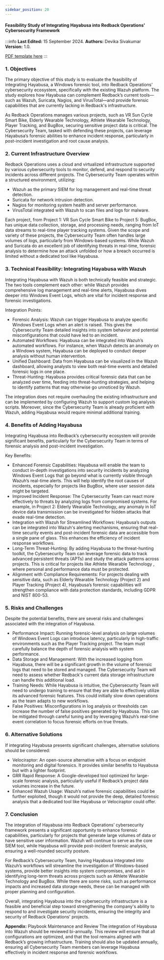 ```yaml
---
sidebar_position: 20
---
```


#### Feasibility Study of Integrating Hayabusa into Redback Operations' Cybersecurity Framework

:::info
 **Last Edited:** 15 September 2024. **Authors:** Devika Sivakumar  **Version:** 1.0.

[PDF template here](docs\Feasibility-Study-Hayabusa.pdf)
:::

### 1. Objectives

The primary objective of this study is to evaluate the feasibility of integrating Hayabusa, a Windows forensic tool, into Redback Operations' cybersecurity ecosystem, specifically with the existing Wazuh platform. The study explores how Hayabusa can complement Redback’s current tools—such as Wazuh, Suricata, Nagios, and VirusTotal—and provide forensic capabilities that are currently lacking in Redback's 
infrastructure.

As Redback Operations manages various projects, such as VR Sun Cycle Smart Bike, Elderly Wearable Technology, Athlete Wearable Technology, Player Tracking, and BugBox, securing sensitive project data is critical. The Cybersecurity Team, tasked with defending these projects, can leverage Hayabusa’s forensic abilities to enhance incident response, particularly in post-incident investigation and root cause analysis.

### 2. Current Infrastructure Overview

Redback Operations uses a cloud and virtualized infrastructure supported by various cybersecurity tools to monitor, defend, and respond to security incidents across different projects. The Cybersecurity Team operates within a structured environment, utilizing:

 - Wazuh as the primary SIEM for log management and real-time threat detection.
 - Suricata for network intrusion detection.
 - Nagios for monitoring system health and server performance.
 - VirusTotal integrated with Wazuh to scan files and logs for malware.

Each project, from Project 1: VR Sun Cycle Smart Bike to Project 5: BugBox, has unique data collection, storage, and processing needs, ranging from IoT data streams to real-time player tracking systems. Given the scope and variety of these projects, the Cybersecurity Team often handles large volumes of logs, particularly from Windows-based systems. While Wazuh and Suricata do an excellent job of identifying threats in real-time, forensic analysis to determine how an attack unfolded or how a breach occurred is limited without a dedicated tool like Hayabusa.

### 3. Technical Feasibility: Integrating Hayabusa with Wazuh

Integrating Hayabusa with Wazuh is both technically feasible and strategic. The two tools complement each other: while Wazuh provides comprehensive log management and real-time alerts, Hayabusa dives deeper into Windows Event Logs, which are vital for incident response and forensic investigations.

Integration Points:

 - Forensic Analysis: Wazuh can trigger Hayabusa to analyze specific Windows Event Logs when an alert is raised. This gives the Cybersecurity Team detailed insights into system behavior and potential misconfigurations that could have led to an incident.
 - Automated Workflows: Hayabusa can be integrated into Wazuh’s automated workflows. For instance, when Wazuh detects an anomaly on a Windows system, Hayabusa can be deployed to conduct deeper analysis without human intervention.
 - Unified Dashboard: Data from Hayabusa can be visualized in the Wazuh dashboard, allowing analysts to view both real-time events and detailed forensic logs in one place.
 - Threat-Hunting: Hayabusa provides critical forensic data that can be analyzed over time, feeding into threat-hunting strategies, and helping to identify patterns that may otherwise go unnoticed by Wazuh.

The integration does not require overhauling the existing infrastructure and can be implemented by configuring Wazuh to support custom log analysis scripts. Moreover, since the Cybersecurity Team is already proficient with Wazuh, adding Hayabusa would require minimal additional training.

### 4. Benefits of Adding Hayabusa

Integrating Hayabusa into Redback’s cybersecurity ecosystem will provide significant benefits, particularly for the Cybersecurity Team in terms of forensic analysis and post-incident investigation.

Key Benefits:

 - Enhanced Forensic Capabilities: Hayabusa will enable the team to conduct in-depth investigations into security incidents by analyzing Windows Event Logs that go beyond what is currently visible through Wazuh’s real-time alerts. This will help identify the root causes of incidents, especially for projects like BugBox, where user session data might be targeted.
 - Improved Incident Response: The Cybersecurity Team can react more effectively to threats by analyzing logs from compromised systems. For example, in Project 2: Elderly Wearable Technology, any anomaly in IoT device data transmission can be investigated for hidden attacks that evade real-time detection.
 - Integration with Wazuh for Streamlined Workflows: Hayabusa’s outputs can be integrated into Wazuh's alerting mechanisms, ensuring that real-time security events and post-incident forensic data are accessible from a single pane of glass. This enhances the efficiency of incident response workflows.
 - Long-Term Threat-Hunting: By adding Hayabusa to the threat-hunting toolkit, the Cybersecurity Team can leverage forensic data to track advanced persistent threats (APTs) and study the attack patterns across projects. This is critical for projects like Athlete Wearable Technology
, where personal and performance data must be protected.
 - Alignment with Compliance Requirements: For projects dealing with sensitive data, such as Elderly Wearable Technology (Project 2) and Player Tracking (Project 4), Hayabusa’s forensic capabilities will strengthen compliance with data protection standards, including GDPR and NIST 800-53.

### 5. Risks and Challenges

Despite the potential benefits, there are several risks and challenges associated with the integration of Hayabusa.

 - Performance Impact: Running forensic-level analysis on large volumes of Windows Event Logs can introduce latency, particularly in high-traffic environments such as the Player Tracking project. The team must carefully balance the depth of forensic analysis with system performance.
 - Data Storage and Management: With the increased logging from Hayabusa, there will be a significant growth in the volume of forensic logs that need to be stored and managed. The Cybersecurity Team will need to assess whether Redback's current data storage infrastructure can handle this additional load.
 - Training Needs: While Hayabusa is intuitive, the Cybersecurity Team will need to undergo training to ensure that they are able to effectively utilize its advanced forensic features. This could initially slow down operations as the team adapts to new workflows.
 - False Positives: Misconfigurations in log analysis or thresholds can increase the number of false positives generated by Hayabusa. This can be mitigated through careful tuning and by leveraging Wazuh’s real-time event correlation to focus forensic efforts on true threats.

### 6. Alternative Solutions

If integrating Hayabusa presents significant challenges, alternative solutions should be considered:

 - Velociraptor: An open-source alternative with a focus on endpoint monitoring and digital forensics. It provides similar benefits to Hayabusa but with a lighter footprint.
 - GRR Rapid Response: A Google-developed tool optimized for large-scale forensic analysis, particularly useful if Redback’s project data volumes increase in the future.
 - Enhanced Wazuh Usage: Wazuh’s native forensic capabilities could be further exploited, though it would not provide the deep, detailed forensic analysis that a dedicated tool like Hayabusa or Velociraptor could offer.

### 7. Conclusion

The integration of Hayabusa into Redback Operations’ cybersecurity framework presents a significant opportunity to enhance forensic capabilities, particularly for projects that generate large volumes of data or have sensitive user information. Wazuh will continue to serve as the core SIEM tool, while Hayabusa will provide post-incident forensic analysis, ensuring a well-rounded security posture.

For Redback’s Cybersecurity Team, having Hayabusa integrated into Wazuh’s workflows will streamline the investigation of Windows-based systems, provide better insights into system compromises, and aid in identifying long-term threats across projects such as Athlete Wearable Technology and BugBox. While there are some risks, such as performance impacts and increased data storage needs, these can be managed with proper planning and configuration.

Overall, integrating Hayabusa into the cybersecurity infrastructure is a feasible and beneficial step toward strengthening the company's ability to respond to and investigate security incidents, ensuring the integrity and security of Redback Operations' projects.

**Appendix:** Playbook Maintenance and Review The integration of Hayabusa into Wazuh should be reviewed bi-annually. This review will ensure that all configurations are optimized, and that the tool remains aligned with Redback’s growing infrastructure. Training should also be updated annually, ensuring all Cybersecurity Team members can leverage Hayabusa effectively in incident response and forensic workflows.
